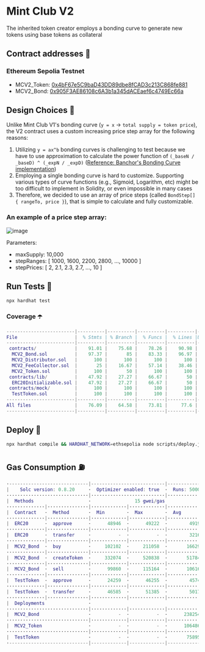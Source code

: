 # Mint Club V2
The inherited token creator employs a bonding curve to generate new tokens using base tokens as collateral

## Contract addresses 📜
### Ethereum Sepolia Testnet
- MCV2_Token: [0x4bF67e5C9baD43DD89dbe8fCAD3c213C868fe881](https://sepolia.etherscan.io/address/0x4bF67e5C9baD43DD89dbe8fCAD3c213C868fe881#code)
- MCV2_Bond: [0x905F3AE86108c6A3b1a345dACEaef6c4749Ec66a](https://sepolia.etherscan.io/address/0x905F3AE86108c6A3b1a345dACEaef6c4749Ec66a#code)

## Design Choices 📐
Unlike Mint Club V1's bonding curve (`y = x` -> `total supply = token price`), the V2 contract uses a custom increasing price step array for the following reasons:
1. Utilizing `y = ax^b` bonding curves is challenging to test because we have to use approximation to calculate the power function of `(_baseN / _baseD) ^ (_expN / _expD)` ([Reference: Banchor's Bonding Curve implementation](https://github.com/relevant-community/bonding-curve/blob/master/contracts/Power.sol))
2. Employing a single bonding curve is hard to customize. Supporting various types of curve functions (e.g., Sigmoid, Logarithm, etc) might be too difficult to implement in Solidity, or even impossible in many cases
3. Therefore, we decided to use an array of price steps (called `BondStep[] { rangeTo, price }`), that is simple to calculate and fully customizable.

### An example of a price step array:
![image](https://github.com/Steemhunt/mint.club-v2-contract/assets/1332279/d61607a2-39cc-433a-8cd2-3bbb627ab2aa)

Parameters:
- maxSupply: 10,000
- stepRanges: [ 1000, 1600, 2200, 2800, ..., 10000 ]
- stepPrices: [ 2, 2.1, 2.3, 2.7, ..., 10 ]

## Run Tests 🧪
```bash
npx hardhat test
```

### Coverage ☂️
```m
-------------------------|----------|----------|----------|----------|----------------|
File                     |  % Stmts | % Branch |  % Funcs |  % Lines |Uncovered Lines |
-------------------------|----------|----------|----------|----------|----------------|
 contracts/              |    91.01 |    75.68 |    78.26 |    90.98 |                |
  MCV2_Bond.sol          |    97.37 |       85 |    83.33 |    96.97 |    137,141,162 |
  MCV2_Distributor.sol   |      100 |      100 |      100 |      100 |                |
  MCV2_FeeCollector.sol  |       25 |    16.67 |    57.14 |    38.46 |... 35,37,47,55 |
  MCV2_Token.sol         |      100 |       50 |      100 |      100 |                |
 contracts/lib/          |    47.92 |    27.27 |    66.67 |       50 |                |
  ERC20Initializable.sol |    47.92 |    27.27 |    66.67 |       50 |... 297,298,299 |
 contracts/mock/         |      100 |      100 |      100 |      100 |                |
  TestToken.sol          |      100 |      100 |      100 |      100 |                |
-------------------------|----------|----------|----------|----------|----------------|
All files                |    76.09 |    64.58 |    73.81 |     77.6 |                |
-------------------------|----------|----------|----------|----------|----------------|
```

## Deploy 🚀
```bash
npx hardhat compile && HARDHAT_NETWORK=ethsepolia node scripts/deploy.js
```

## Gas Consumption ⛽️
```m
·-----------------------------|---------------------------|---------------|-----------------------------·
|    Solc version: 0.8.20     ·  Optimizer enabled: true  ·  Runs: 50000  ·  Block limit: 30000000 gas  │
······························|···························|···············|······························
|  Methods                    ·                15 gwei/gas                ·       1904.96 usd/eth       │
··············|···············|·············|·············|···············|···············|··············
|  Contract   ·  Method       ·  Min        ·  Max        ·  Avg          ·  # calls      ·  usd (avg)  │
··············|···············|·············|·············|···············|···············|··············
|  ERC20      ·  approve      ·      48946  ·      49222  ·        49190  ·           17  ·       1.41  │
··············|···············|·············|·············|···············|···············|··············
|  ERC20      ·  transfer     ·          -  ·          -  ·        32163  ·            1  ·       0.92  │
··············|···············|·············|·············|···············|···············|··············
|  MCV2_Bond  ·  buy          ·     102102  ·     211058  ·       166295  ·           55  ·       4.75  │
··············|···············|·············|·············|···············|···············|··············
|  MCV2_Bond  ·  createToken  ·     332074  ·     520838  ·       517842  ·           63  ·      14.80  │
··············|···············|·············|·············|···············|···············|··············
|  MCV2_Bond  ·  sell         ·      99860  ·     115164  ·       106162  ·           17  ·       3.03  │
··············|···············|·············|·············|···············|···············|··············
|  TestToken  ·  approve      ·      24259  ·      46255  ·        45747  ·           44  ·       1.31  │
··············|···············|·············|·············|···············|···············|··············
|  TestToken  ·  transfer     ·      46585  ·      51385  ·        50177  ·           44  ·       1.43  │
··············|···············|·············|·············|···············|···············|··············
|  Deployments                ·                                           ·  % of limit   ·             │
······························|·············|·············|···············|···············|··············
|  MCV2_Bond                  ·          -  ·          -  ·      2382540  ·        7.9 %  ·      68.08  │
······························|·············|·············|···············|···············|··············
|  MCV2_Token                 ·          -  ·          -  ·      1064865  ·        3.5 %  ·      30.43  │
······························|·············|·············|···············|···············|··············
|  TestToken                  ·          -  ·          -  ·       758959  ·        2.5 %  ·      21.69  │
·-----------------------------|-------------|-------------|---------------|---------------|-------------·
```
